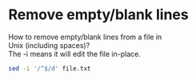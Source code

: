 # Remove empty/blank lines

How to remove empty/blank lines from a file in  
Unix (including spaces)?  
The -i means it will edit the file in-place.  

```sh
sed -i '/^$/d' file.txt
```
